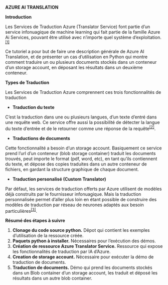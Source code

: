 **AZURE AI TRANSLATION**

**Introduction**

Les Services de Traduction Azure (Translator Service) font partie d’un service infonuagique de machine learning qui fait partie de la famille Azure Ai Services, pouvant être utilisé avec n’importe quel système d’exploitation.<sup>[\[1\]](#footnote-1)</sup>

Ce tutoriel a pour but de faire une description générale de Azure AI Translation, et de présenter un cas d’utilisation en Python qui montre comment traduire un ou plusieurs documents stockés dans un conteneur d’un storage account, en déposant les résultats dans un deuxième conteneur.

**Types de Traduction**

Les Services de Traduction Azure comprennent ces trois fonctionnalités de traduction

- **Traduction du texte**

C’est la traduction dans une ou plusieurs langues, d’un texte d’entré dans une requête web. Ce service offre aussi la possibilité de détecter la langue du texte d’entrée et de le retourner comme une réponse de la requête<sup>[\[2\]](#footnote-2)</sup>.

- **Traductions de documents**

Cette fonctionnalité a besoin d’un storage account. Basiquement ce service prend l’url d’un conteneur (blob storage container) traduit les documents trouvés, peut importe le format (pdf, word, etc), en tant qu’ils contiennent du texte, et dépose des copies traduites dans un autre conteneur de fichiers, en gardant la structure graphique de chaque document.

- **Traduction personalisé (Custom Translator)**

Par défaut, les services de traduction offerts par Azure utilisent de modèles déjà construits par le fournisseur infonuagique. Mais la traduction personnalisée permet d’aller plus loin en étant possible de construire des modèles de traduction par réseau de neurones adaptés aux besoin particulières<sup>[\[3\]](#footnote-3)</sup>.

**Résumé des étapes à suivre**

1. **Clonage du code source python.** Dêpot qui contient les exemples d’utilisation de la ressource créée.
2. **Paquets python à installer.** Nécessaires pour l’exécution des démos.
3. **Création de ressource Azure Translator Service.** Ressource qui expose les fonctionnalités de traduction par IA d’Azure.
4. **Creation de storage account.** Nécessaire pour exécuter la démo de traduction de documents.
5. **Traduction de documents.** Démo qui prend les documents stockés dans un Blob container d’un storage account, les traduit et déposé les résultats dans un autre blob container.
